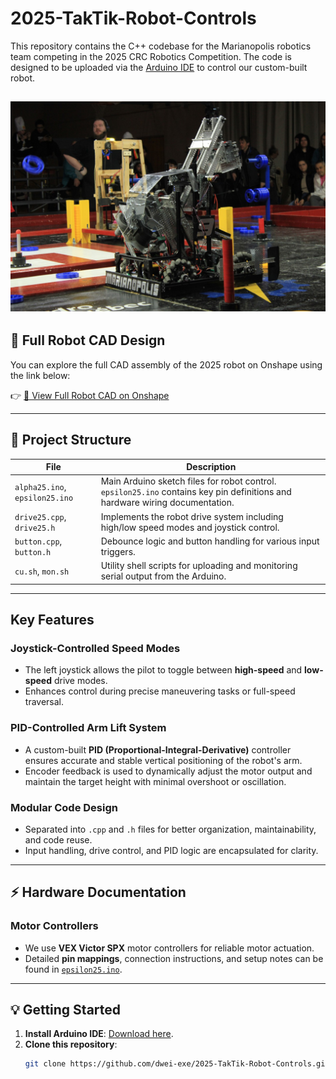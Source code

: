 # 2025-TakTik-Robot-Controls

This repository contains the C++ codebase for the Marianopolis robotics team competing in the 2025 CRC Robotics Competition. The code is designed to be uploaded via the [Arduino IDE](https://www.arduino.cc/en/software) to control our custom-built robot.

![Final Robot](./robot_final.jpg)
---

## 🧩 Full Robot CAD Design

You can explore the full CAD assembly of the 2025 robot on Onshape using the link below:

👉 [🔗 View Full Robot CAD on Onshape](https://cad.onshape.com/documents/a2734e4784fa8068635b3294/w/16b7b7efe2af4ba885564039/e/841d01ddace3edf723e5a0dc?renderMode=0&uiState=6875c6f51bd008323ed1c823)  

---

## 📁 Project Structure

| File | Description |
|------|-------------|
| `alpha25.ino`, `epsilon25.ino` | Main Arduino sketch files for robot control. `epsilon25.ino` contains key pin definitions and hardware wiring documentation. |
| `drive25.cpp`, `drive25.h` | Implements the robot drive system including high/low speed modes and joystick control. |
| `button.cpp`, `button.h` | Debounce logic and button handling for various input triggers. |
| `cu.sh`, `mon.sh` | Utility shell scripts for uploading and monitoring serial output from the Arduino. |

---

##  Key Features

### Joystick-Controlled Speed Modes
- The left joystick allows the pilot to toggle between **high-speed** and **low-speed** drive modes.
- Enhances control during precise maneuvering tasks or full-speed traversal.

### PID-Controlled Arm Lift System
- A custom-built **PID (Proportional-Integral-Derivative)** controller ensures accurate and stable vertical positioning of the robot's arm.
- Encoder feedback is used to dynamically adjust the motor output and maintain the target height with minimal overshoot or oscillation.

### Modular Code Design
- Separated into `.cpp` and `.h` files for better organization, maintainability, and code reuse.
- Input handling, drive control, and PID logic are encapsulated for clarity.

---

## ⚡ Hardware Documentation

### Motor Controllers
- We use **VEX Victor SPX** motor controllers for reliable motor actuation.
- Detailed **pin mappings**, connection instructions, and setup notes can be found in [`epsilon25.ino`](./epsilon25.ino).

---

## 💡 Getting Started

1. **Install Arduino IDE**: [Download here](https://www.arduino.cc/en/software).
2. **Clone this repository**:
   ```bash
   git clone https://github.com/dwei-exe/2025-TakTik-Robot-Controls.git

